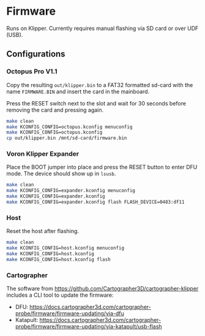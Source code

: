 # Firmware

Runs on Klipper. Currently requires manual flashing via SD card or over UDF (USB).

## Configurations

### Octopus Pro V1.1

Copy the resulting `out/klipper.bin` to a FAT32 formatted sd-card
with the name `FIRMWARE.BIN` and insert the card in the mainboard.

Press the RESET switch next to the slot and wait for 30 seconds before
removing the card and pressing again.

```bash
make clean
make KCONFIG_CONFIG=octopus.kconfig menuconfig
make KCONFIG_CONFIG=octopus.kconfig
cp out/klipper.bin /mnt/sd-card/firmware.bin
```

### Voron Klipper Expander

Place the BOOT jumper into place and press the RESET button to enter DFU
mode. The device should show up in `lsusb`.

```bash
make clean
make KCONFIG_CONFIG=expander.kconfig menuconfig
make KCONFIG_CONFIG=expander.kconfig
make KCONFIG_CONFIG=expander.kconfig flash FLASH_DEVICE=0483:df11
```

### Host

Reset the host after flashing.

```bash
make clean
make KCONFIG_CONFIG=host.kconfig menuconfig
make KCONFIG_CONFIG=host.kconfig
make KCONFIG_CONFIG=host.kconfig flash
```

### Cartographer

The software from https://github.com/Cartographer3D/cartographer-klipper includes
a CLI tool to update the firmware:

* DFU: https://docs.cartographer3d.com/cartographer-probe/firmware/firmware-updating/via-dfu
* Katapult: https://docs.cartographer3d.com/cartographer-probe/firmware/firmware-updating/via-katapult/usb-flash
